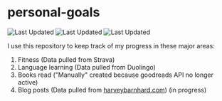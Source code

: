 # personal-goals
![Last Updated](https://img.shields.io/date/1610507437?color=FC4C02&label=Fitness%20Updated&logo=strava)
![Last Updated](https://img.shields.io/date/1610507437?color=7ac70c&label=Language%20Updated&logo=duolingo)
![Last Updated](https://img.shields.io/date/1610507437?color=e9e5cd&label=Books%20Updated&logo=goodreads)

I use this repository to keep track of my progress in these major areas:

1. Fitness (Data pulled from Strava)
2. Language learning (Data pulled from Duolingo)
3. Books read ("Manually" created because goodreads API no longer active)
4. Blog posts (Data pulled from [harveybarnhard.com](https://harveybarnhard.com)) (in progress)
